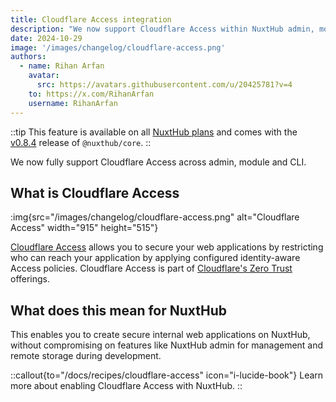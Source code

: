 ```yaml
---
title: Cloudflare Access integration
description: "We now support Cloudflare Access within NuxtHub admin, module and CLI"
date: 2024-10-29
image: '/images/changelog/cloudflare-access.png'
authors:
  - name: Rihan Arfan
    avatar:
      src: https://avatars.githubusercontent.com/u/20425781?v=4
    to: https://x.com/RihanArfan
    username: RihanArfan
---
```


::tip
This feature is available on all [NuxtHub plans](/pricing) and comes with the [v0.8.4](https://github.com/nuxt-hub/core/releases/tag/v0.8.4) release of `@nuxthub/core`.
::

We now fully support Cloudflare Access across admin, module and CLI.

## What is Cloudflare Access

:img{src="/images/changelog/cloudflare-access.png" alt="Cloudflare Access" width="915" height="515"}

[Cloudflare Access](https://www.cloudflare.com/zero-trust/products/access/) allows you to secure your web applications by restricting who can reach your application by applying configured identity-aware Access policies. Cloudflare Access is part of [Cloudflare's Zero Trust](https://www.cloudflare.com/plans/zero-trust-services/) offerings.

## What does this mean for NuxtHub

This enables you to create secure internal web applications on NuxtHub, without compromising on features like NuxtHub admin for management and remote storage during development.

::callout{to="/docs/recipes/cloudflare-access" icon="i-lucide-book"}
Learn more about enabling Cloudflare Access with NuxtHub.
::
